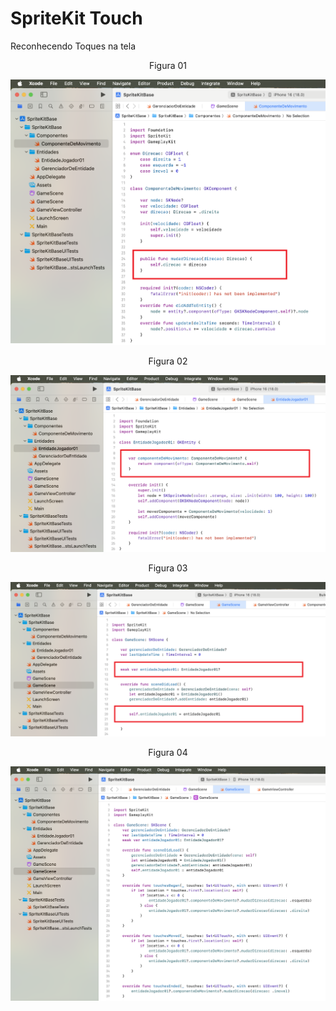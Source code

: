 # SpriteKit Touch

Reconhecendo Toques na tela

<div align="center">
Figura 01
</div>

![](Imagens/SpriteKit-Touch-Img01.png)

<div align="center">
Figura 02
</div>

![](Imagens/SpriteKit-Touch-Img02.png)

<div align="center">
Figura 03
</div>

![](Imagens/SpriteKit-Touch-Img03.png)

<div align="center">
Figura 04
</div>

![](Imagens/SpriteKit-Touch-Img04.png)

